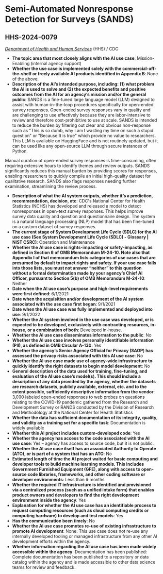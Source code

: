 # Semi-Automated Nonresponse Detection for Surveys (SANDS)
## HHS-2024-0079
_[Department of Health and Human Services](<../3_agency/Department of Health and Human Services.md>)_ (HHS) / CDC


+ **The topic area that most closely aligns with the AI use case**: Mission-Enabling (internal agency support)
+ **Whether the use case is implemented solely with the commercial-off-the-shelf or freely available AI products identified in Appendix B**: None of the above.
+ **Description of the AI’s intended purpose, including: (1) what problem the AI is used to solve and (2) the expected benefits and positive outcomes from the AI for an agency’s mission and/or the general public**: SANDS is a fine-tuned large language model (LLM) designed to assist with human-in-the-loop procedures specifically for open-ended survey responses. Open-ended survey responses vary in quality and are challenging to use effectively because they are labor-intensive to review and therefore cost-prohibitive to use at scale. SANDS is intended to reduce the burden by filtering out clear and obvious non-response such as  "This is so dumb, why I am I wasting my time on such a stupid question" or "Because It is true" which provide no value to researchers. This LLM is available on HuggingFace and is not routinely updated, but it can be used like any open-source LLM through secure instances of Python.

Manual curation of open-ended survey responses is time-consuming, often requiring extensive hours to identify themes and review outputs. SANDS significantly reduces this manual burden by providing scores for responses, enabling researchers to quickly compile an initial high-quality dataset for qualitative research. SANDS also flags responses needing further examination, streamlining the review process.
+ **Description of what the AI system outputs, whether it’s a prediction, recommendation, decision, etc**: CDC's National Center for Health Statistics (NCHS) has developed and released a model to detect nonresponses in open-text survey responses. This helps improve survey data quality and question and questionnaire design. The system is a natural language processing (NLP) model that has been fine-tuned on a custom dataset of survey responses.
+ **The current stage of System Development Life Cycle (SDLC) for the AI use case (See System Development Life Cycle (SDLC) - Glossary | NIST CSRC)**: Operation and Maintenance
+ **Whether the AI use case is rights-impacting or safety-impacting, as defined in Section 6 of OMB Memorandum M-24-10. Note also that Appendix I of that memorandum lists categories of use cases that are presumed by default to impact rights and safety. If your use case falls into those lists, you must not answer “neither” to this question without a formal determination made by your agency’s Chief AI Officer, pursuant to Section 5(b) of OMB Memorandum M-24-10**: Neither
+ **Date when the AI use case’s purpose and high-level requirements were first defined**: 6/1/2021
+ **Date when the acquisition and/or development of the AI system associated with the use case first began**: 9/1/2021
+ **Date when the AI use case was fully implemented and deployed into use**: 9/1/2022
+ **Whether the AI system involved in the use case was developed, or is expected to be developed, exclusively with contracting resources, in-house, or a combination of both**: Developed in-house.
+ **Whether the AI use case disseminates information to the public**: No
+ **Whether the AI use case involves personally identifiable information (PII), as defined in OMB Circular A-130**: Yes
+ **Whether the agency’s Senior Agency Official for Privacy (SAOP) has assessed the privacy risks associated with this AI use case**: No
+ **Whether the AI use case made use of agency-wide infrastructure to quickly identify the right datasets to begin model development**: No
+ **General description of the data used for training, fine-tuning, and evaluation of the AI use case’s model(s). This should include a description of any data provided by the agency, whether the datasets are research datasets, publicly available, external, etc. and to the extent possible, sufficiently descriptive information from the vendor**: 3,000 labeled open-ended responses to web probes on questions relating to the COVID-19 pandemic gathered from the Research and Development Survey or RANDS conducted by the Division of Research and Methodology at the National Center for Health Statistics
+ **Whether the data has sufficient documentation of its integrity, quality, and validity as a training set for a specific task**: Documentation is widely available
+ **Whether this AI project includes custom-developed code**: Yes
+ **Whether the agency has access to the code associated with the AI use case**: Yes – agency has access to source code, but it is not public.
+ **Whether the AI use case itself has an associated Authority to Operate (ATO), or is part of a system that has an ATO**: No
+ **Estimated length of time the AI project waited for basic computing and developer tools to build machine learning models. This includes Government Furnished Equipment (GFE), along with access to open-source code libraries, frameworks, and other coding software or developer environments**: Less than 6 months
+ **Whether the required IT infrastructure is identified and provisioned via a centralized process (such as a unified intake form) that enables product owners and developers to find the right development environment inside the agency**: Yes
+ **Explanation for whether the AI use case has an identifiable process to request computing resources (such as cloud computing credits or computing hardware) to develop and test models**: Yes
+ **Has the communication been timely**: No
+ **Whether the AI use case promotes re-use of existing infrastructure to promote AI development**: None: This use case does not re-use any internally developed tooling or managed infrastructure from any other AI development efforts within the agency.
+ **Whether information regarding the AI use case has been made widely accessible within the agency**: Documentation has been published: Complete documentation has been published to a repository or data catalog within the agency and is made accessible to other data science teams for review and feedback.